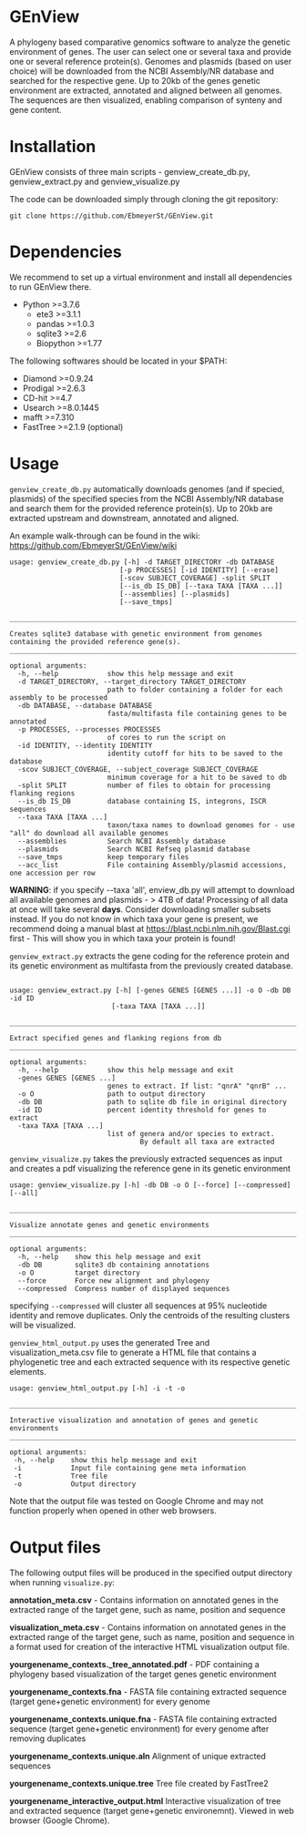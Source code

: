 # GEnView
A phylogeny based comparative genomics software to analyze the genetic environment of genes. The user can select one or several taxa and provide one or several reference protein(s). Genomes and plasmids (based on user choice) will be downloaded from the NCBI Assembly/NR database and searched for the respective gene. Up to 20kb of the genes genetic environment are extracted, annotated and aligned between all genomes. The sequences are then visualized, enabling comparison of synteny and gene content.

# Installation

GEnView consists of three main scripts - genview_create_db.py, genview_extract.py and genview_visualize.py

The code can be downloaded simply through cloning the git repository:

`git clone https://github.com/EbmeyerSt/GEnView.git`

# Dependencies

We recommend to set up a virtual environment and install all dependencies to run GEnView there.

* Python >=3.7.6
  * ete3 >=3.1.1
  * pandas >=1.0.3
  * sqlite3 >=2.6
  * Biopython >=1.77
  
The following softwares should be located in your $PATH:
  
* Diamond >=0.9.24
* Prodigal >=2.6.3
* CD-hit >=4.7
* Usearch >=8.0.1445
* mafft >=7.310
* FastTree >=2.1.9
(optional)



# Usage

`genview_create_db.py` automatically downloads genomes (and if specied, plasmids) of the specified species from the NCBI Assembly/NR database and search them for the provided reference protein(s). Up to 20kb are extracted upstream and downstream, annotated and aligned.

An example walk-through can be found in the wiki: https://github.com/EbmeyerSt/GEnView/wiki

```
usage: genview_create_db.py [-h] -d TARGET_DIRECTORY -db DATABASE
                           [-p PROCESSES] [-id IDENTITY] [--erase]
                           [-scov SUBJECT_COVERAGE] -split SPLIT
                           [--is_db IS_DB] [--taxa TAXA [TAXA ...]]
                           [--assemblies] [--plasmids]
                           [--save_tmps]

________________________________________________________________________________

Creates sqlite3 database with genetic environment from genomes containing the provided reference gene(s).
________________________________________________________________________________

optional arguments:
  -h, --help            show this help message and exit
  -d TARGET_DIRECTORY, --target_directory TARGET_DIRECTORY
                        path to folder containing a folder for each assembly to be processed
  -db DATABASE, --database DATABASE
                        fasta/multifasta file containing genes to be annotated
  -p PROCESSES, --processes PROCESSES
                        of cores to run the script on
  -id IDENTITY, --identity IDENTITY
                        identity cutoff for hits to be saved to the database
  -scov SUBJECT_COVERAGE, --subject_coverage SUBJECT_COVERAGE
                        minimum coverage for a hit to be saved to db
  -split SPLIT          number of files to obtain for processing flanking regions
  --is_db IS_DB         database containing IS, integrons, ISCR sequences
  --taxa TAXA [TAXA ...]
                        taxon/taxa names to download genomes for - use "all" do download all available genomes
  --assemblies          Search NCBI Assembly database
  --plasmids            Search NCBI Refseq plasmid database
  --save_tmps           keep temporary files
  --acc_list            File containing Assembly/plasmid accessions, one accession per row
  ```

**WARNING**: if you specify --taxa 'all', enview_db.py will attempt to download all available genomes and plasmids - > 4TB of data! Processing of all data at once will take several **days**. Consider downloading smaller subsets instead. If you do not know in which taxa your gene is present, we recommend doing a manual blast at https://blast.ncbi.nlm.nih.gov/Blast.cgi first - This will show you in which taxa your protein is found!

`genview_extract.py` extracts the gene coding for the reference protein and its genetic environment as multifasta from the previously created database.

```

usage: genview_extract.py [-h] [-genes GENES [GENES ...]] -o O -db DB -id ID
                         [-taxa TAXA [TAXA ...]]

________________________________________________________________________________

Extract specified genes and flanking regions from db
________________________________________________________________________________

optional arguments:
  -h, --help            show this help message and exit
  -genes GENES [GENES ...]
                        genes to extract. If list: "qnrA" "qnrB" ...
  -o O                  path to output directory
  -db DB                path to sqlite db file in original directory
  -id ID                percent identity threshold for genes to extract
  -taxa TAXA [TAXA ...]
                        list of genera and/or species to extract.
                                By default all taxa are extracted

```

`genview_visualize.py` takes the previously extracted sequences as input and creates a pdf visualizing the reference gene in its genetic environment

```
usage: genview_visualize.py [-h] -db DB -o O [--force] [--compressed] [--all]

________________________________________________________________________________

Visualize annotate genes and genetic environments
________________________________________________________________________________

optional arguments:
  -h, --help    show this help message and exit
  -db DB        sqlite3 db containing annotations
  -o O          target directory
  --force       Force new alignment and phylogeny
  --compressed  Compress number of displayed sequences

```
 specifying `--compressed` will cluster all sequences at 95% nucleotide identity and remove duplicates. Only the centroids of the resulting clusters will be visualized. 

 `genview_html_output.py` uses the generated Tree and visualization_meta.csv file to generate a HTML file that contains a phylogenetic tree and each extracted sequence with its respective genetic elements.

 ```
 usage: genview_html_output.py [-h] -i -t -o

________________________________________________________________________________

Interactive visualization and annotation of genes and genetic environments
________________________________________________________________________________

optional arguments:
  -h, --help    show this help message and exit
  -i            Input file containing gene meta information
  -t            Tree file
  -o            Output directory

 ```
 Note that the output file was tested on Google Chrome and may not function properly when opened in other web browsers.

# Output files

The following output files will be produced in the specified output directory when running `visualize.py`:

**annotation_meta.csv** - Contains information on annotated genes in the extracted range of the target gene, such as name, position and sequence

**visualization_meta.csv** - Contains information on annotated genes in the extracted range of the target gene, such as name, position and sequence in a format used for creation of the interactive HTML visualization output file.

**yourgenename_contexts._tree_annotated.pdf** - PDF containing a phylogeny based visualization of the target genes genetic environment

**yourgenename_contexts.fna** - FASTA file containing extracted sequence (target gene+genetic environment) for every genome

**yourgenename_contexts.unique.fna** - FASTA file containing extracted sequence (target gene+genetic environment) for every genome after removing duplicates

**yourgenename_contexts.unique.aln** Alignment of unique extracted sequences

**yourgenename_contexts.unique.tree** Tree file created by FastTree2

**yourgenename_interactive_output.html** Interactive visualization of tree and extracted sequence (target gene+genetic environemnt). Viewed in web browser (Google Chrome).
